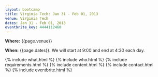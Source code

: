 ```yaml
---
layout: bootcamp
title: Virginia Tech: Jan 31 - Feb 01, 2013
venue: Virginia Tech
dates: Jan 31 - Feb 01, 2013
eventbrite_key: 4444112460
---
```

**Where:** {{page.venue}}

**When:** {{page.dates}}. We will start at 9:00 and end at 4:30 each day.

{% include what.html %}
{% include who.html %}
{% include requirements.html %}
{% include content.html %}
{% include contact.html %}
{% include eventbrite.html %}
